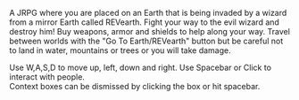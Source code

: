 A JRPG where you are placed on an Earth that is being invaded by a wizard from a mirror Earth called REVearth.  Fight your way to the evil wizard and destroy him!  Buy weapons, armor and shields to help along your way.  Travel between worlds with the "Go To Earth/REVearth" button but be careful not to land in water, mountains or trees or you will take damage.

Use W,A,S,D to move up, left, down and right. 
Use Spacebar or Click to interact with people.   
Context boxes can be dismissed by clicking the box or hit spacebar.